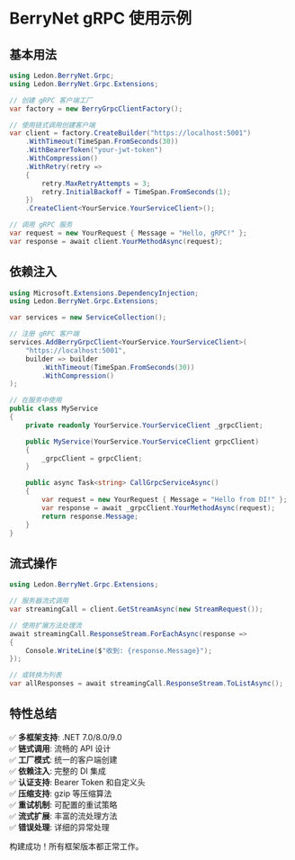 # BerryNet gRPC 使用示例

## 基本用法

```csharp
using Ledon.BerryNet.Grpc;
using Ledon.BerryNet.Grpc.Extensions;

// 创建 gRPC 客户端工厂
var factory = new BerryGrpcClientFactory();

// 使用链式调用创建客户端
var client = factory.CreateBuilder("https://localhost:5001")
    .WithTimeout(TimeSpan.FromSeconds(30))
    .WithBearerToken("your-jwt-token")
    .WithCompression()
    .WithRetry(retry =>
    {
        retry.MaxRetryAttempts = 3;
        retry.InitialBackoff = TimeSpan.FromSeconds(1);
    })
    .CreateClient<YourService.YourServiceClient>();

// 调用 gRPC 服务
var request = new YourRequest { Message = "Hello, gRPC!" };
var response = await client.YourMethodAsync(request);
```

## 依赖注入

```csharp
using Microsoft.Extensions.DependencyInjection;
using Ledon.BerryNet.Grpc.Extensions;

var services = new ServiceCollection();

// 注册 gRPC 客户端
services.AddBerryGrpcClient<YourService.YourServiceClient>(
    "https://localhost:5001",
    builder => builder
        .WithTimeout(TimeSpan.FromSeconds(30))
        .WithCompression()
);

// 在服务中使用
public class MyService
{
    private readonly YourService.YourServiceClient _grpcClient;

    public MyService(YourService.YourServiceClient grpcClient)
    {
        _grpcClient = grpcClient;
    }

    public async Task<string> CallGrpcServiceAsync()
    {
        var request = new YourRequest { Message = "Hello from DI!" };
        var response = await _grpcClient.YourMethodAsync(request);
        return response.Message;
    }
}
```

## 流式操作

```csharp
using Ledon.BerryNet.Grpc.Extensions;

// 服务器流式调用
var streamingCall = client.GetStreamAsync(new StreamRequest());

// 使用扩展方法处理流
await streamingCall.ResponseStream.ForEachAsync(response =>
{
    Console.WriteLine($"收到: {response.Message}");
});

// 或转换为列表
var allResponses = await streamingCall.ResponseStream.ToListAsync();
```

## 特性总结

✅ **多框架支持**: .NET 7.0/8.0/9.0  
✅ **链式调用**: 流畅的 API 设计  
✅ **工厂模式**: 统一的客户端创建  
✅ **依赖注入**: 完整的 DI 集成  
✅ **认证支持**: Bearer Token 和自定义头  
✅ **压缩支持**: gzip 等压缩算法  
✅ **重试机制**: 可配置的重试策略  
✅ **流式扩展**: 丰富的流处理方法  
✅ **错误处理**: 详细的异常处理  

构建成功！所有框架版本都正常工作。
